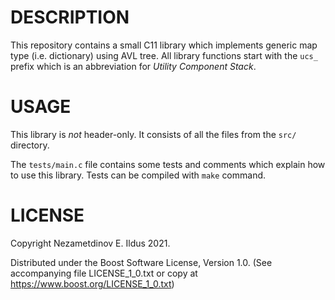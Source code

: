 # DESCRIPTION
This repository contains a small C11 library which implements generic map type (i.e. dictionary) using AVL tree.
All library functions start with the `ucs_` prefix which is an abbreviation for _Utility Component Stack_.

# USAGE
This library is _not_ header-only. It consists of all the files from the `src/` directory.

The `tests/main.c` file contains some tests and comments which explain how to use this library. Tests can be compiled with `make` command.

# LICENSE
Copyright Nezametdinov E. Ildus 2021.

Distributed under the Boost Software License, Version 1.0.
(See accompanying file LICENSE_1_0.txt or copy at https://www.boost.org/LICENSE_1_0.txt)
